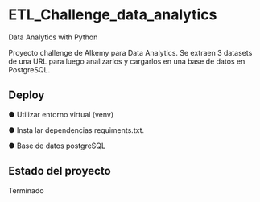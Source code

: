 # ETL_Challenge_data_analytics
Data Analytics with Python

Proyecto  challenge de Alkemy para Data Analytics. Se extraen 3 datasets de una URL para luego analizarlos y cargarlos en una base de datos en PostgreSQL.

## Deploy

● Utilizar entorno virtual (venv)

● Insta lar dependencias requiments.txt.

● Base de datos postgreSQL

## Estado del proyecto
Terminado
